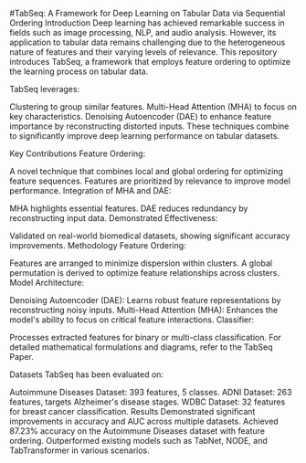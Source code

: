 #TabSeq: A Framework for Deep Learning on Tabular Data via Sequential Ordering
Introduction
Deep learning has achieved remarkable success in fields such as image processing, NLP, and audio analysis. However, its application to tabular data remains challenging due to the heterogeneous nature of features and their varying levels of relevance. This repository introduces TabSeq, a framework that employs feature ordering to optimize the learning process on tabular data.

TabSeq leverages:

Clustering to group similar features.
Multi-Head Attention (MHA) to focus on key characteristics.
Denoising Autoencoder (DAE) to enhance feature importance by reconstructing distorted inputs.
These techniques combine to significantly improve deep learning performance on tabular datasets.

Key Contributions
Feature Ordering:

A novel technique that combines local and global ordering for optimizing feature sequences.
Features are prioritized by relevance to improve model performance.
Integration of MHA and DAE:

MHA highlights essential features.
DAE reduces redundancy by reconstructing input data.
Demonstrated Effectiveness:

Validated on real-world biomedical datasets, showing significant accuracy improvements.
Methodology
Feature Ordering:

Features are arranged to minimize dispersion within clusters.
A global permutation is derived to optimize feature relationships across clusters.
Model Architecture:

Denoising Autoencoder (DAE): Learns robust feature representations by reconstructing noisy inputs.
Multi-Head Attention (MHA): Enhances the model's ability to focus on critical feature interactions.
Classifier:

Processes extracted features for binary or multi-class classification.
For detailed mathematical formulations and diagrams, refer to the TabSeq Paper.

Datasets
TabSeq has been evaluated on:

Autoimmune Diseases Dataset: 393 features, 5 classes.
ADNI Dataset: 263 features, targets Alzheimer's disease stages.
WDBC Dataset: 32 features for breast cancer classification.
Results
Demonstrated significant improvements in accuracy and AUC across multiple datasets.
Achieved 87.23% accuracy on the Autoimmune Diseases dataset with feature ordering.
Outperformed existing models such as TabNet, NODE, and TabTransformer in various scenarios.
